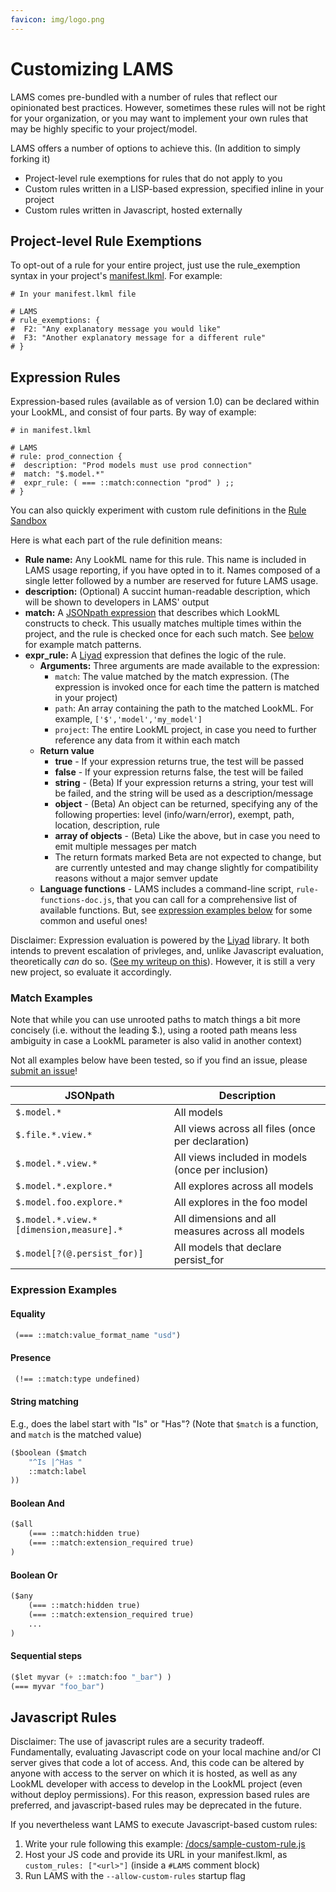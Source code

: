 ```yaml
---
favicon: img/logo.png
---
```

# Customizing LAMS

LAMS comes pre-bundled with a number of rules that reflect our opinionated best practices. However, sometimes these rules will not be right for your organization, or you may want to implement your own rules that may be highly specific to your project/model.

LAMS offers a number of options to achieve this. (In addition to simply forking it)

- Project-level rule exemptions for rules that do not apply to you
- Custom rules written in a LISP-based expression, specified inline in your project
- Custom rules written in Javascript, hosted externally

## Project-level Rule Exemptions

To opt-out of a rule for your entire project, just use the rule_exemption syntax in your project's [manifest.lkml](https://docs.looker.com/reference/manifest-reference). For example:

```
# In your manifest.lkml file

# LAMS
# rule_exemptions: {
#  F2: "Any explanatory message you would like"
#  F3: "Another explanatory message for a different rule"
# }

```

## Expression Rules

Expression-based rules (available as of version 1.0) can be declared within your LookML, and consist of four parts. By way of example:

```
# in manifest.lkml

# LAMS
# rule: prod_connection {
#  description: "Prod models must use prod connection"
#  match: "$.model.*"
#  expr_rule: ( === ::match:connection "prod" ) ;;
# }

```

You can also quickly experiment with custom rule definitions in the [Rule Sandbox](tools/rule-sandbox)

Here is what each part of the rule definition means:

- **Rule name:** Any LookML name for this rule. This name is included in LAMS usage reporting, if you have opted in to it. Names composed of a single letter followed by a number are reserved for future LAMS usage.
- **description:** (Optional) A succint human-readable description, which will be shown to developers in LAMS' output
- **match:** A [JSONpath expression](https://www.npmjs.com/package/jsonpath-plus) that describes which LookML constructs to check. This usually matches multiple times within the project, and the rule is checked once for each such match. See [below](#match-examples) for example match patterns.
- **expr_rule:** A [Liyad](https://github.com/shellyln/liyad) expression that defines the logic of the rule.
  - **Arguments:** Three arguments are made available to the expression:
    - `match`: The value matched by the match expression. (The expression is invoked once for each time the pattern is matched in your project)
    - `path`: An array containing the path to the matched LookML. For example, `['$','model','my_model']`
    - `project`: The entire LookML project, in case you need to further reference any data from it within each match
  - **Return value**
    - **true** - If your expression returns true, the test will be passed
    - **false** - If your expression returns false, the test will be failed
    - **string** - (Beta) If your expression returns a string, your test will be failed, and the string will be used as a description/message
    - **object** - (Beta) An object can be returned, specifying any of the following properties: level (info/warn/error), exempt, path, location, description, rule
    - **array of objects** - (Beta) Like the above, but in case you need to emit multiple messages per match
    - The return formats marked Beta are not expected to change, but are currently untested and may change slightly for compatibility reasons without a major semver update
  - **Language functions** - LAMS includes a command-line script, `rule-functions-doc.js`, that you can call for a comprehensive list of available functions. But, see [expression examples below](#expression-examples) for some common and useful ones!

Disclaimer: Expression evaluation is powered by the [Liyad](https://github.com/shellyln/liyad) library. It both intends to prevent escalation of privleges, and, unlike Javascript evaluation, theoretically *can* do so. ([See my writeup on this](https://fabio-looker.github.io/data/2019-10-15-lams-customization-update/)). However, it is still a very new project, so evaluate it accordingly.

### Match Examples

Note that while you can use unrooted paths to match things a bit more concisely (i.e. without the leading $.), using a rooted path means less ambiguity in case a LookML parameter is also valid in another context)

Not all examples below have been tested, so if you find an issue, please [submit an issue](https://github.com/looker-open-source/look-at-me-sideways/issues/new)!

| JSONpath                                    | Description                                       |
| ------------------------------------------- | ------------------------------------------------- |
| `$.model.*`                                 | All models                                        |
| `$.file.*.view.*`                           | All views across all files (once per declaration) |
| `$.model.*.view.*`                          | All views included in models (once per inclusion) |
| `$.model.*.explore.*`                       | All explores across all models                    |
| `$.model.foo.explore.*`                     | All explores in the foo model                     |
| `$.model.*.view.*[dimension,measure].*`     | All dimensions and all measures across all models |
| `$.model[?(@.persist_for)]`                 | All models that declare persist_for               |

### Expression Examples

#### Equality

```lisp
 (=== ::match:value_format_name "usd")
```

#### Presence

```lisp
 (!== ::match:type undefined)
```

#### String matching

E.g., does the label start with "Is" or "Has"? (Note that `$match` is a function, and `match` is the matched value)

```lisp
($boolean ($match
    "^Is |^Has "
    ::match:label
))
```

#### Boolean And

```lisp
($all
    (=== ::match:hidden true)
    (=== ::match:extension_required true)
)
```

#### Boolean Or

```lisp
($any
    (=== ::match:hidden true)
    (=== ::match:extension_required true)
    ...
)
```

#### Sequential steps

```lisp
($let myvar (+ ::match:foo "_bar") )
(=== myvar "foo_bar")
```

## Javascript Rules

Disclaimer: The use of javascript rules are a security tradeoff. Fundamentally, evaluating Javascript code on your local machine and/or CI server gives that code a lot of access. And, this code can be altered by anyone with access to the server on which it is hosted, as well as any LookML developer with access to develop in the LookML project (even without deploy permissions). For this reason, expression based rules are preferred, and javascript-based rules may be deprecated in the future.

If you nevertheless want LAMS to execute Javascript-based custom rules:

1. Write your rule following this example: [/docs/sample-custom-rule.js](https://github.com/looker-open-source/look-at-me-sideways/blob/master/docs/sample-custom-rule.js)
2. Host your JS code and provide its URL in your manifest.lkml, as `custom_rules: ["<url>"]` (inside a `#LAMS` comment block) 
3. Run LAMS with the `--allow-custom-rules` startup flag
